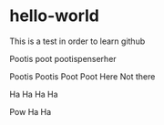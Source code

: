 # hello-world
This is a test in order to learn github

Pootis poot pootispenserher

Pootis Pootis Poot Poot Here Not there

Ha Ha Ha Ha

Pow Ha Ha
